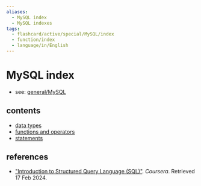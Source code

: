 ```yaml
---
aliases:
  - MySQL index
  - MySQL indexes
tags:
  - flashcard/active/special/MySQL/index
  - function/index
  - language/in/English
---
```


# MySQL index

- see: [general/MySQL](../../general/MySQL.md)

## contents

- [data types](data%20types.md)
- [functions and operators](functions%20and%20operators.md)
- [statements](statements.md)

## references

- ["Introduction to Structured Query Language (SQL)"](https://www.coursera.org/learn/intro-sql). _Coursera_. Retrieved 17 Feb 2024.
